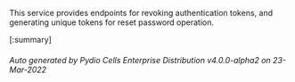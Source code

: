 






This service provides endpoints for revoking authentication tokens, and generating unique tokens for reset password operation.

[:summary]

###### Auto generated by Pydio Cells Enterprise Distribution v4.0.0-alpha2 on 23-Mar-2022
